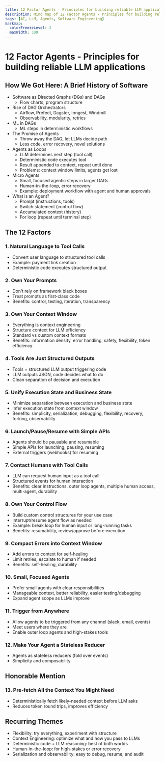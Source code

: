 ```yaml
---
title: 12 Factor Agents - Principles for building reliable LLM applications
description: Mind map of 12 Factor Agents - Principles for building reliable LLM applications
tags: [AI, LLM, Agents, Software Engineering]
markmap:
  colorFreezeLevel: 2
  maxWidth: 300
---
```

# 12 Factor Agents - Principles for building reliable LLM applications
## How We Got Here: A Brief History of Software
* Software as Directed Graphs (DGs) and DAGs
  - Flow charts, program structure
* Rise of DAG Orchestrators
  - Airflow, Prefect, Dagster, Inngest, Windmill
  - Observability, modularity, retries
* ML in DAGs
  - ML steps in deterministic workflows
* The Promise of Agents
  - Throw away the DAG, let LLMs decide path
  - Less code, error recovery, novel solutions
* Agents as Loops
  - LLM determines next step (tool call)
  - Deterministic code executes tool
  - Result appended to context, repeat until done
  - Problems: context window limits, agents get lost
* Micro Agents
  - Small, focused agentic steps in larger DAGs
  - Human-in-the-loop, error recovery
  - Example: deployment workflow with agent and human approvals
* What is an Agent?
  - Prompt (instructions, tools)
  - Switch statement (control flow)
  - Accumulated context (history)
  - For loop (repeat until terminal step)

## The 12 Factors
### 1. Natural Language to Tool Calls
* Convert user language to structured tool calls
* Example: payment link creation
* Deterministic code executes structured output

### 2. Own Your Prompts
* Don't rely on framework black boxes
* Treat prompts as first-class code
* Benefits: control, testing, iteration, transparency

### 3. Own Your Context Window
* Everything is context engineering
* Structure context for LLM efficiency
* Standard vs custom context formats
* Benefits: information density, error handling, safety, flexibility, token efficiency

### 4. Tools Are Just Structured Outputs
* Tools = structured LLM output triggering code
* LLM outputs JSON, code decides what to do
* Clean separation of decision and execution

### 5. Unify Execution State and Business State
* Minimize separation between execution and business state
* Infer execution state from context window
* Benefits: simplicity, serialization, debugging, flexibility, recovery, forking, observability

### 6. Launch/Pause/Resume with Simple APIs
* Agents should be pausable and resumable
* Simple APIs for launching, pausing, resuming
* External triggers (webhooks) for resuming

### 7. Contact Humans with Tool Calls
* LLM can request human input as a tool call
* Structured events for human interaction
* Benefits: clear instructions, outer loop agents, multiple human access, multi-agent, durability

### 8. Own Your Control Flow
* Build custom control structures for your use case
* Interrupt/resume agent flow as needed
* Example: break loop for human input or long-running tasks
* Benefits: resumability, review/approve before execution

### 9. Compact Errors into Context Window
* Add errors to context for self-healing
* Limit retries, escalate to human if needed
* Benefits: self-healing, durability

### 10. Small, Focused Agents
* Prefer small agents with clear responsibilities
* Manageable context, better reliability, easier testing/debugging
* Expand agent scope as LLMs improve

### 11. Trigger from Anywhere
* Allow agents to be triggered from any channel (slack, email, events)
* Meet users where they are
* Enable outer loop agents and high-stakes tools

### 12. Make Your Agent a Stateless Reducer
* Agents as stateless reducers (fold over events)
* Simplicity and composability

## Honorable Mention
### 13. Pre-fetch All the Context You Might Need
* Deterministically fetch likely-needed context before LLM asks
* Reduces token round trips, improves efficiency

## Recurring Themes
* Flexibility: try everything, experiment with structure
* Context Engineering: optimize what and how you pass to LLMs
* Deterministic code + LLM reasoning: best of both worlds
* Human-in-the-loop: for high-stakes or error recovery
* Serialization and observability: easy to debug, resume, and audit

